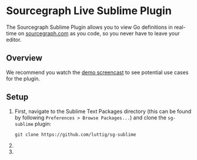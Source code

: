 # Sourcegraph Live Sublime Plugin

The Sourcegraph Sublime Plugin allows you to view Go definitions in real-time on [sourcegraph.com](http://www.sourcegraph.com) as you code, so you never have to leave your editor.

## Overview

We recommend you watch the [demo screencast]() to see potential use cases for the plugin.

## Setup

 1. First, navigate to the Sublime Text Packages directory (this can be found by following `Preferences > Browse Packages...`) and clone the `sg-sublime` plugin:

 	`git clone https://github.com/luttig/sg-sublime`

 2. 
 3. 
